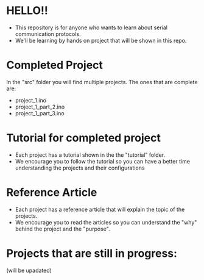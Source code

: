# HELLO!! 
- This repository is for anyone who wants to learn about serial communication protocols.
- We'll be learning by hands on project that will be shown in this repo.

# Completed Project
In the "src" folder you will find multiple projects. The ones that are complete are:
- project_1.ino
- project_1_part_2.ino
- project_1_part_3.ino

# Tutorial for completed project
- Each project has a tutorial shown in the the "tutorial" folder.
- We encourage you to follow the tutorial so you can have a better time understanding the projects and their configurations

# Reference Article
- Each project has a reference article that will explain the topic of the projects.
- We encourage you to read the articles so you can understand the "why" behind the project and the "purpose".

# Projects that are still in progress:
(will be upadated)


